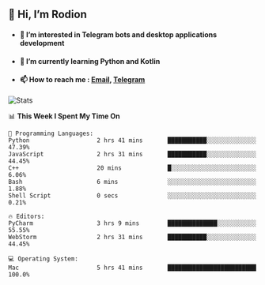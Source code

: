 ## 👋 Hi, I’m Rodion
- #### 👀 I’m interested in Telegram bots and desktop applications development
- #### 🌱 I’m currently learning Python and Kotlin
- #### 📫 How to reach me : [Email](mailto:me@lavn.ml), [Telegram](https://t.me/fast_geek)

![Stats](https://github-readme-stats.vercel.app/api?username=rodion-gudz&show_icons=true&theme=github_dark&hide_border=true&hide=issues&count_private=true&layout=compact)


<!--START_SECTION:waka-->
📊 **This Week I Spent My Time On** 

```text
💬 Programming Languages: 
Python                   2 hrs 41 mins       ███████████░░░░░░░░░░░░░░   47.39% 
JavaScript               2 hrs 31 mins       ███████████░░░░░░░░░░░░░░   44.45% 
C++                      20 mins             █░░░░░░░░░░░░░░░░░░░░░░░░   6.06% 
Bash                     6 mins              ░░░░░░░░░░░░░░░░░░░░░░░░░   1.88% 
Shell Script             0 secs              ░░░░░░░░░░░░░░░░░░░░░░░░░   0.21%

🔥 Editors: 
PyCharm                  3 hrs 9 mins        ██████████████░░░░░░░░░░░   55.55% 
WebStorm                 2 hrs 31 mins       ███████████░░░░░░░░░░░░░░   44.45%

💻 Operating System: 
Mac                      5 hrs 41 mins       █████████████████████████   100.0%

```


<!--END_SECTION:waka-->
